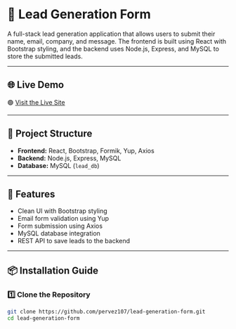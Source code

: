 # 📝 Lead Generation Form

A full-stack lead generation application that allows users to submit their name, email, company, and message. The frontend is built using React with Bootstrap styling, and the backend uses Node.js, Express, and MySQL to store the submitted leads.

---

## 🌐 Live Demo

🟢 [Visit the Live Site](https://lead-generation-form-x2en.vercel.app)

---

## 📁 Project Structure

- **Frontend:** React, Bootstrap, Formik, Yup, Axios
- **Backend:** Node.js, Express, MySQL
- **Database:** MySQL (`lead_db`)

---

## 🚀 Features

- Clean UI with Bootstrap styling
- Email form validation using Yup
- Form submission using Axios
- MySQL database integration
- REST API to save leads to the backend

---

## 📦 Installation Guide

### 1️⃣ Clone the Repository

```bash
git clone https://github.com/pervez107/lead-generation-form.git
cd lead-generation-form

